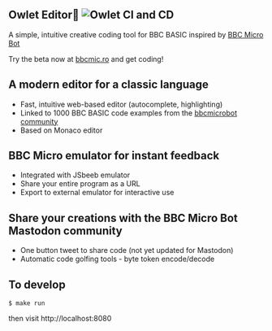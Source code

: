 ## Owlet Editor🦉 ![Owlet CI and CD](https://github.com/mattgodbolt/owlet-editor/workflows/Owlet%20CI%20and%20CD/badge.svg)
A simple, intuitive creative coding tool for BBC BASIC inspired by [BBC Micro Bot](https://mastodon.me.uk/@bbcmicrobot)


Try the beta now at [bbcmic.ro](https://bbcmic.ro) and get coding!

## A modern editor for a classic language

* Fast, intuitive web-based editor (autocomplete, highlighting)
* Linked to 1000 BBC BASIC code examples from the [bbcmicrobot community](https://www.bbcmicrobot.com/owlet-test2.html)
* Based on Monaco editor

## BBC Micro emulator for instant feedback

* Integrated with JSbeeb emulator
* Share your entire program as a URL
* Export to external emulator for interactive use

## Share your creations with the BBC Micro Bot Mastodon community

* One button tweet to share code (not yet updated for Mastodon)
* Automatic code golfing tools - byte token encode/decode



## To develop

```
$ make run
```

then visit http://localhost:8080
